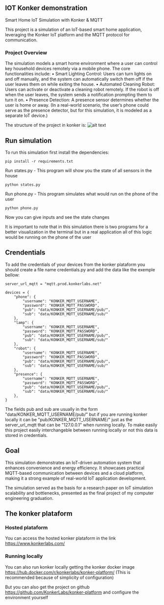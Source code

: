 ## IOT Konker demonstration
Smart Home IoT Simulation with Konker & MQTT

This project is a simulation of an IoT-based smart home application, leveraging the Konker IoT platform and the MQTT protocol for communication.

### Project Overview

The simulation models a smart home environment where a user can control key household devices remotely via a mobile phone. The core functionalities include:
	•	Smart Lighting Control: Users can turn lights on and off manually, and the system can automatically switch them off if the user leaves them on while exiting the house.
	•	Automated Cleaning Robot: Users can activate or deactivate a cleaning robot remotely. If the robot is off when the user leaves, the system sends a notification prompting them to turn it on.
	•	Presence Detection: A presence sensor determines whether the user is home or away. (In a real-world scenario, the user’s phone could serve as the presence detector, but for this simulation, it is modeled as a separate IoT device.)

The structure of the project in konker is:
![alt text](https://github.com/lucasR23/iot-simulation/blob/main/konkerStructure.png?raw=true)

## Run simulation
To run this simulation first install the dependencies:

    pip install -r requirements.txt

Run states.py - This program will show you the state of all sensors in the house

    python states.py

Run phone.py - This program simulates what would run on the phone of the user
    
    python phone.py

Now you can give inputs and see the state changes

It is important to note that in this simulation there is two programs for a better visualization in the terminal but in a real application all of this logic would be running on the phone of the user

## Crendentials
To add the credentials of your devices from the konker plataform you should create a file name credentials.py and add the data like the exemple bellow:

    server_url_mqtt = "mqtt.prod.konkerlabs.net"

    devices = {
        "phone": {
            "username": "KONKER_MQTT_USERNAME",
            "password": "KONKER_MQTT_PASSWORD",
            "pub": "data/KONKER_MQTT_USERNAME/pub/",
            "sub": "data/KONKER_MQTT_USERNAME/sub/"
        },
        "lamp": {
            "username": "KONKER_MQTT_USERNAME",
            "password": "KONKER_MQTT_PASSWORD",
            "pub": "data/KONKER_MQTT_USERNAME/pub/",
            "sub": "data/KONKER_MQTT_USERNAME/sub/"
        },
        "robot": {
            "username": "KONKER_MQTT_USERNAME",
            "password": "KONKER_MQTT_PASSWORD",
            "pub": "data/KONKER_MQTT_USERNAME/pub/",
            "sub": "data/KONKER_MQTT_USERNAME/sub/"
        },
        "presence": {
            "username": "KONKER_MQTT_USERNAME",
            "password": "KONKER_MQTT_PASSWORD",
            "pub": "data/KONKER_MQTT_USERNAME/pub/",
            "sub": "data/KONKER_MQTT_USERNAME/sub/"
        },
    }

The fields pub and sub are usually in the form "data/KONKER_MQTT_USERNAME/pub/" but if you are running konker locally it can be "pub/KONKER_MQTT_USERNAME/" just as the server_url_mqtt that can be "127.0.0.1" when running locally. To make easily this project easily interchangeble between running locally or not this data is stored in credentials.

## Goal
This simulation demonstrates an IoT-driven automation system that enhances convenience and energy efficiency. It showcases practical MQTT-based communication between devices and a cloud platform, making it a strong example of real-world IoT application development.

The simulation served as the basis for a research paper on IoT simulation scalability and bottlenecks, presented as the final project of my computer engineering graduation.

## The konker plataform
### Hosted plataform
You can access the hosted konker plataform in the link https://www.konkerlabs.com/ 

### Running locally
You can also run konker locally getting the konker docker image https://hub.docker.com/r/konkerlabs/konker-platform/ (This is recommended because of simplicity of configuration)

But you can also get the project on github https://github.com/KonkerLabs/konker-platform and configure the environment yourself
